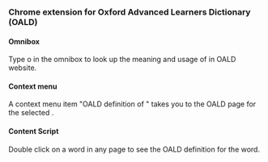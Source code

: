 ### Chrome extension for Oxford Advanced Learners Dictionary (OALD)


#### Omnibox
Type o <word> in the omnibox to look up the meaning and usage of <word> in OALD website.

#### Context menu
A context menu item "OALD definition of <word>" takes you to the OALD page for the selected <word>. 

#### Content Script
Double click on a word in any page to see the OALD definition for the word.
